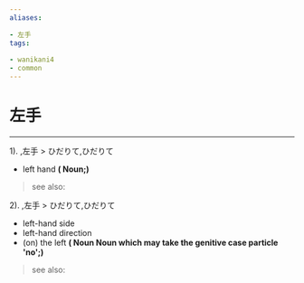 ```yaml
---
aliases:
    
- 左手
tags:
    
- wanikani4
- common
---
```


# 左手
---
1).
,左手 > ひだりて,ひだりて

- left hand
**( Noun;)**
> see also: 
            
2).
,左手 > ひだりて,ひだりて

- left-hand side
- left-hand direction
- (on) the left
**( Noun Noun which may take the genitive case particle 'no';)**
> see also: 
            